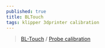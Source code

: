```yaml
---
published: true
title: BLTouch
tags: klipper 3dprinter calibration
---
```

> [BL-Touch](https://github.com/KevinOConnor/klipper/blob/master/docs/BLTouch.md) / [Probe calibration](https://github.com/KevinOConnor/klipper/blob/master/docs/Probe_Calibrate.md)


